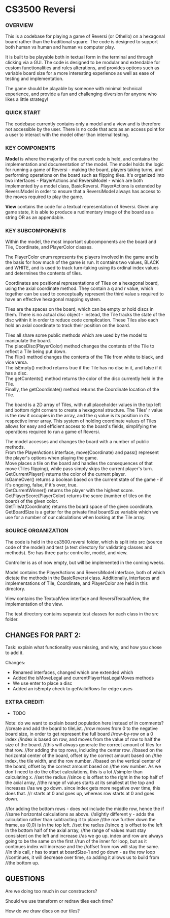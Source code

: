 # CS3500 Reversi 

### OVERVIEW
This is a codebase for playing a game of Reversi (or Othello) on a hexagonal board rather than the traditional square. 
The code is designed to support both human vs human and human vs computer play. 

It is built to be playable both in textual form in the terminal and through clicking via a GUI. 
The code is designed to be modular and extendable for custom functionalities and rules alterations, and provides options such as variable board size for a more interesting experience as well as ease of testing and implementation. 

The game should be playable by someone with minimal technical experience, and provide a fun and challenging diversion for anyone who likes a little strategy!

### QUICK START 
The codebase currently contains only a model and a view and is therefore not accessible by the user. 
There is no code that acts as an access point for a user to interact with the model other than internal testing.

### KEY COMPONENTS
**Model** is where the majority of the current code is held, and contains the implementation and documentation of the model. 
The model holds the logic for running a game of Reversi - making the board, players taking turns, and performing operations on the board such as flipping tiles. 
It's organized into two interfaces - PlayerActions and ReversiModel -  which are both implemented by a model class, BasicReversi.
PlayerActions is extended by ReversiModel in order to ensure that a ReversiModel always has access to the moves required to play the game.

**View** contains the code for a textual representation of Reversi. 
Given any game state, it is able to produce a rudimentary image of the board as a string OR as an appendable. 

### KEY SUBCOMPONENTS
Within the model, the most important subcomponents are the board and Tile, Coordinate, and PlayerColor classes.

The PlayerColor enum represents the players involved in the game and is the basis for how much of the game is run.
It contains two values, BLACK and WHITE, and is used to track turn-taking using its ordinal index values and determines the contents of tiles.

Coordinates are positional representations of Tiles on a hexagonal board, using the axial coordinate method. 
They contain a q and r value, which together can be used to conceptually represent the third value s required to have an effective hexagonal mapping system.

Tiles are the spaces on the board, which can be empty or hold discs in them. 
There is no actual disc object - instead, the Tile tracks the state of the disc within it in order to reduce code complication. 
These Tiles also each hold an axial coordinate to track their position on the board.

Tiles all share some public methods which are used by the model to manipulate the board.<br>
The placeDisc(PlayerColor) method changes the contents of the Tile to reflect a Tile being put down.<br>
The Flip() method changes the contents of the Tile from white to black, and vice versa.<br>
The isEmpty() method returns true if the Tile has no disc in it, and false if it has a disc. <br>
The getContents() method returns the color of the disc currently held in the Tile.<br>
Finally, the getCoordinate() method returns the Coordinate location of the Tile.<br>

The board is a 2D array of Tiles, with null placeholder values in the top left and bottom right corners to create a hexagonal structure. 
The Tiles' r value is the row it occupies in the array, and the q value is its position in its respective inner array. 
This system of holding coordinate values of Tiles allows for easy and efficient access to the board's fields, simplifying the operations required to run a game of Reversi.

The model accesses and changes the board with a number of public methods. <br>
From the PlayerActions interface, move(Coordinate) and pass() represent the player's options when playing the game. <br>
Move places a tile on the board and handles the consequences of that move (Tiles flipping), while pass simply skips the current player's turn.<br>
GetCurrentPlayer() returns the color of the current player. <br>
IsGameOver() returns a boolean based on the current state of the game - if it's ongoing, false, if it's over, true.<br>
GetCurrentWinner() returns the player with the highest score. <br>
GetPlayerScore(PlayerColor) returns the score (number of tiles on the board) of the given color.<br>
GetTileAt(Coordinate) returns the board space of the given coordinate. <br>
GetBoardSize is a getter for the private final boardSize variable which we use for a number of our calculations when looking at the Tile array.

### SOURCE ORGANIZATION
The code is held in the cs3500.reversi folder, which is split into src (source code of the model) and test (a test directory for validating classes and methods). 
Src has three parts: controller, model, and view. 

Controller is as of now empty, but will be implemented in the coming weeks. 

Model contains the PlayerActions and ReversiModel interface, both of which dictate the methods in the BasicReversi class. 
Additionally, interfaces and implementations of Tile, Coordinate, and PlayerColor are held in this directory. 

View contains the TextualView interface and ReversiTextualView, the implementation of the view. 

The test directory contains separate test classes for each class in the src folder.

## CHANGES FOR PART 2: 
Task: explain what functionality was missing, and why, and how you chose to add it.

Changes: 
- Renamed interfaces, changed which one extended which
- Added the isMoveLegal and currentPlayerHasLegalMoves methods
- We use enter to place a disc
- Added an isEmpty check to getValidRows for edge cases

### EXTRA CREDIT:
- TODO

Note: do we want to explain board population here instead of in comments?
//create and add the board to tileList.
//row moves from 0 to the negative board size, in order to get represent the full board
//row-by-row on a 0 index
//index is based on row, and moves from the value of row to half the size of the board.
//this will always generate the correct amount of tiles for that row.
//for adding the top rows, including the center row.
//based on the horizontal center of the board, offset by the correct amount based on
//the index, the tile width, and the row number.
//based on the vertical center of the board, offset by the correct amount based on
//the row number. As we don't need to do the offset calculations, this is a lot
//simpler than calculating x.
//set the radius
//since q is offset to the right in the top half of the axial array,
//the range of values starts at its smallest at the top and increases
//as we go down. since index gets more negative over time, this does that.
//r starts at 0 and goes up, whereas row starts at 0 and goes down.

//for adding the bottom rows - does not include the middle row, hence the if
//same horizontal calculations as above.
//slightly different y - adds the calculation rather than subtracting it to place
//the row further down the frame, as (0,0) is in the top left.
//set the radius
//since q is offset to the left in the bottom half of the axial array,
//the range of values must stay consistent on the left and increase
//as we go up. index and row are always going to be the same on the first
//run of the inner for loop, but as it continues index will increase and the
//offset from row will stay the same.
//in this call, r has to start at boardSize-1 and go down - as the row loop
//continues, it will decrease over time, so adding it allows us to build from
//the bottom up.


## QUESTIONS
Are we doing too much in our constructors? 

Should we use transform or redraw tiles each time?

How do we draw discs on our tiles?
